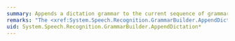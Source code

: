 ```yaml
---
summary: Appends a dictation grammar to the current sequence of grammar elements.
remarks: "The <xref:System.Speech.Recognition.GrammarBuilder.AppendDictation%2A> methods allow you to append a dictation grammar as a rule to a <xref:System.Speech.Recognition.GrammarBuilder>.  \n  \n For more information on dictation grammars, see <xref:System.Speech.Recognition.DictationGrammar>."
uid: System.Speech.Recognition.GrammarBuilder.AppendDictation*
---
```

